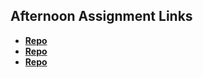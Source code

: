 ## Afternoon Assignment Links

* **[Repo](https://github.com/KadenRigsbee/ChoreScore)**
* **[Repo](https://github.com/KadenRigsbee/gregsListSharp)**
* **[Repo](https://github.com/KadenRigsbee/AllSpice)**

